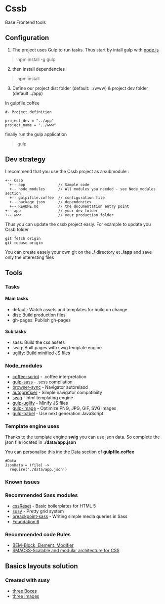 # Cssb

Base Frontend tools 

## Configuration

1. The project uses Gulp to run tasks. Thus start by intall gulp with [node.js](https://nodejs.org/en/)

> npm install -g gulp

2. then install dependencies

> npm install

3. Define our project dist folder (default: ../www) & project dev folder (default ../app)

In gulpfile.coffee

``` JS
#- Project definition

project_dev = "../app"
project_name = "../www"
```

finally run the gulp application

> gulp

## Dev strategy

I recommend that you use the Cssb project as a submodule :

```
+-- Cssb
 `+-- app               // Sample code
  +-- node_modules      // All modules you needed - see Node_modules section
  +-- gulpifile.coffee  // configuration file
  +-- package.json      // dependencies
  +-- README.md         // the documentation entry point
+-- app                 // your dev folder
+-- www                 // your production folder
```

Thus you can update the cssb project easly. For example to update you Cssb folder
```
git fetch origin
git rebase origin
```

You can create easely your own git on the __./__ directory et __./app__ and save only the interesting files

## Tools

### Tasks

#### Main tasks
* default: Watch assets and templates for build on change
* dist: Build production files
* gh-pages: Publish gh-pages

#### Sub tasks
* sass: Build the css assets
* swig: Built pages with swig template engine
* uglify: Build minified JS files

### Node_modules

* [coffee-script](http://coffeescript.org/) - .coffee interpretation
* [gulp-sass](http://sass-lang.com/) - .scss compilation
* [browser-sync](http://www.browsersync.io/) - Navigator autorelaod
* [autoprefixer](https://css-tricks.com/autoprefixer/) - Simple navigator compatibiity
* [swig](https://www.npmjs.com/package/gulp-swig) - html templating engine
* [gulp-uglify](https://www.npmjs.com/package/gulp-uglify) - Minify JS files
* [gulp-image](https://www.npmjs.com/package/gulp-image) - Optimize PNG, JPG, GIF, SVG images
* [gulp-babel](https://www.npmjs.com/package/gulp-babel) - Use next generation JavaScript

### Template engine uses

Thanks to the template engine __swig__ you can use json data. So complete the json file located in __./data/app.json__

You can personalise this ine the Data section of __gulpfile.coffee__

```
#Data
JsonData = (file) ->
  require('./data/app.json')
```

### Known issues

### Recommended Sass modules 

* [cssReset](http://html5doctor.com/html-5-reset-stylesheet/) - Basic boilerplates for HTML 5
* [susy](http://susy.oddbird.net/) - Pretty grid system
* [breackpoint-sass](http://breakpoint-sass.com/) - Writing simple media queries in Sass
* [Foundation 6](http://foundation.zurb.com/sites/docs/)

### Recommended code Rules

* [BEM-Block, Element, Modifier](https://en.bem.info/tutorials/quick-start-static/)
* [SMACSS-Scalable and modular architecture for CSS](https://smacss.com/)

## Basics layouts solution

### Created with susy

* [three Boxes](http://xnok.github.io/Cssb/threeBoxes)
* [three Images](http://xnok.github.io/Cssb/threeImages)
